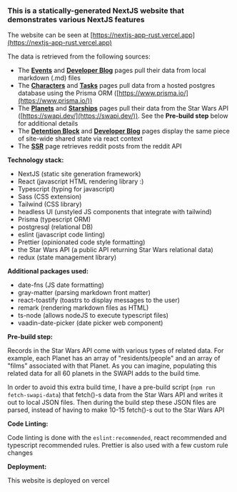### This is a statically-generated NextJS website that demonstrates various NextJS features

The website can be seen at [https://nextjs-app-rust.vercel.app](https://nextjs-app-rust.vercel.app)

The data is retrieved from the following sources:

- The **[Events](https://nextjs-app-rust.vercel.app/events)** and **[Developer Blog](https://nextjs-app-rust.vercel.app/devblog)** pages pull their data from local markdown (.md) files
- The **[Characters](https://nextjs-app-rust.vercel.app/characters)** and **[Tasks](https://nextjs-app-rust.vercel.app/tasks)** pages pull data from a hosted postgres database using the Prisma ORM ([https://www.prisma.io/](https://www.prisma.io/))
- The **[Planets](/https://nextjs-app-rust.vercel.appplanets)** and **[Starships](https://nextjs-app-rust.vercel.app/starships)** pages pull their data from the Star Wars API ([https://swapi.dev/](https://swapi.dev/)). See the **Pre-build step** below for additional details
- The **[Detention Block](https://nextjs-app-rust.vercel.app/detentionBlock)** and **[Developer Blog](https://nextjs-app-rust.vercel.app/devblog)** pages display the same piece of site-wide shared state via react context
- The **[SSR](https://nextjs-app-rust.vercel.app/ssr)** page retrieves reddit posts from the reddit API

**Technology stack:**

- NextJS (static site generation framework)
- React (javascript HTML rendering library :)
- Typescript (typing for javascript)
- Sass (CSS extension)
- Tailwind (CSS library)
- headless UI (unstyled JS components that integrate with tailwind)
- Prisma (typescript ORM)
- postgresql (relational DB)
- eslint (javascript code linting)
- Prettier (opinionated code style formatting)
- the Star Wars API (a public API returning Star Wars relational data)
- redux (state management library)

**Additional packages used:**

- date-fns (JS date formatting)
- gray-matter (parsing markdown front matter)
- react-toastify (toastrs to display messages to the user)
- remark (rendering markdown files as HTML)
- ts-node (allows nodeJS to execute typescript files)
- vaadin-date-picker (date picker web component)

**Pre-build step:**

Records in the Star Wars API come with various types of related data. For example, each Planet has an array of "residents/people" and an array of "films" associated with that Planet. As you can imagine, populating this related data for all 60 planets in the SWAPI adds to the build time.

In order to avoid this extra build time, I have a pre-build script (`npm run fetch-swapi-data`) that fetch()-s data from the Star Wars API and writes it out to local JSON files. Then during the build step these JSON files are parsed, instead of having to make 10-15 fetch()-s out to the Star Wars API

**Code Linting:**

Code linting is done with the `eslint:recommended`, react recommended and typescript recommended rules.  Prettier is also used with a few custom rule changes

**Deployment:**

This website is deployed on vercel